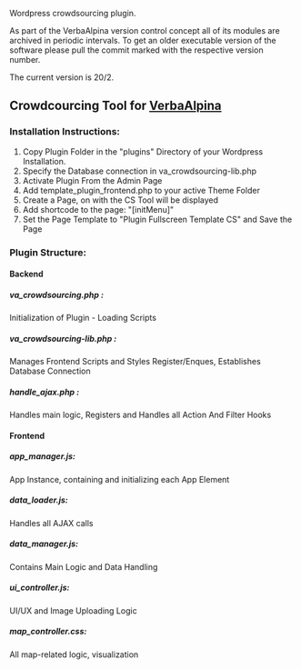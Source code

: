 Wordpress crowdsourcing plugin.

As part of the VerbaAlpina version control concept all of its modules are archived in periodic intervals. To get an older executable version of the software please pull the commit marked with the respective version number.

The current version is 20/2.

## Crowdcourcing Tool for  [VerbaAlpina](https://www.verba-alpina.gwi.uni-muenchen.de/)

### Installation Instructions:

1. Copy Plugin Folder in the "plugins" Directory of your Wordpress Installation.
2. Specify the Database connection in va_crowdsourcing-lib.php
2. Activate Plugin From the Admin Page
3. Add template_plugin_frontend.php to your active Theme Folder
3. Create a Page, on with the CS Tool will be displayed
4. Add shortcode to the page: "[initMenu]"
5. Set the Page Template to "Plugin Fullscreen Template CS" and Save the Page


### Plugin Structure:
#### Backend
##### va_crowdsourcing.php :
 Initialization of Plugin - Loading Scripts
##### va_crowdsourcing-lib.php :
 Manages Frontend Scripts and Styles Register/Enques, Establishes Database Connection
##### handle_ajax.php :
 Handles main logic, Registers and Handles all Action And Filter Hooks

#### Frontend
##### app_manager.js: 
App Instance, containing and initializing each App Element
##### data_loader.js: 
Handles all AJAX calls
##### data_manager.js: 
Contains Main Logic and Data Handling
##### ui_controller.js: 
UI/UX and Image Uploading Logic
##### map_controller.css:
All map-related logic, visualization

